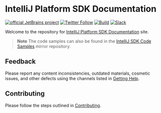 # IntelliJ Platform SDK Documentation

[![official JetBrains project](https://jb.gg/badges/official-flat-square.svg)][jb:confluence-on-gh]
[![Twitter Follow](https://img.shields.io/twitter/follow/JBPlatform?style=flat-square&logo=twitter)][jb:twitter]
[![Build](https://img.shields.io/github/workflow/status/JetBrains/intellij-sdk-docs/Code%20Samples?style=flat-square)][gh:workflow-code-samples]
[![Slack](https://img.shields.io/badge/Slack-%23intellij--platform-blue?style=flat-square&logo=Slack)][jb:slack]

Welcome to the repository for [IntelliJ Platform SDK Documentation](https://plugins.jetbrains.com/docs/intellij/?from=GH-README) site.

> **Note**
> The code samples can also be found in the [IntelliJ SDK Code Samples](https://github.com/JetBrains/intellij-sdk-code-samples) mirror repository.

## Feedback

Please report any content inconsistencies, outdated materials, cosmetic issues, and other defects using the channels listed in [Getting Help](https://plugins.jetbrains.com/docs/intellij/getting-help.html).

## Contributing

Please follow the steps outlined in [Contributing](https://plugins.jetbrains.com/docs/intellij/intellij-sdk-docs-original-contributing.html).

[gh:workflow-code-samples]: https://github.com/JetBrains/intellij-sdk-docs/actions?query=workflow%3ACode%20Samples

[jb:confluence-on-gh]: https://confluence.jetbrains.com/display/ALL/JetBrains+on+GitHub

[jb:slack]: https://plugins.jetbrains.com/slack

[jb:twitter]: https://twitter.com/JBPlatform
